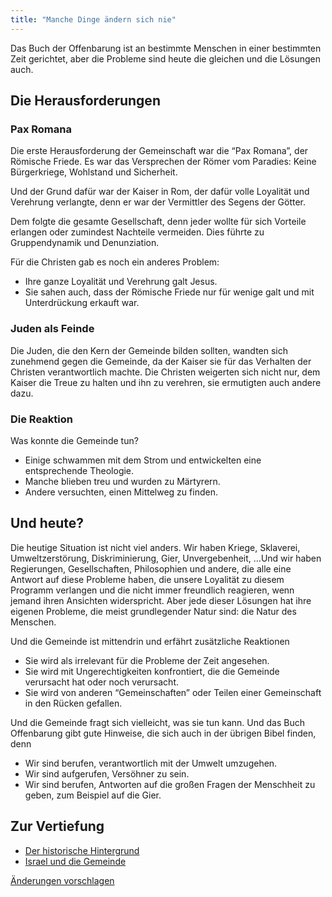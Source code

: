 ```yaml
---
title: "Manche Dinge ändern sich nie"
---
```



Das Buch der Offenbarung ist an bestimmte Menschen in einer bestimmten Zeit gerichtet, aber die Probleme sind heute die gleichen und die Lösungen auch.


## Die Herausforderungen

<a name="342d"></a>

### Pax Romana

<a name="81b6"></a>
Die erste Herausforderung der Gemeinschaft war die “Pax Romana”, der Römische Friede. Es war das Versprechen der Römer vom Paradies: Keine Bürgerkriege, Wohlstand und Sicherheit.

Und der Grund dafür war der Kaiser in Rom, der dafür volle Loyalität und Verehrung verlangte, denn er war der Vermittler des Segens der Götter.

Dem folgte die gesamte Gesellschaft, denn jeder wollte für sich Vorteile erlangen oder zumindest Nachteile vermeiden. Dies führte zu Gruppendynamik und Denunziation.

Für die Christen gab es noch ein anderes Problem:

- Ihre ganze Loyalität und Verehrung galt Jesus.
- Sie sahen auch, dass der Römische Friede nur für wenige galt und mit Unterdrückung erkauft war.



### Juden als Feinde

<a name="c591"></a>
Die Juden, die den Kern der Gemeinde bilden sollten, wandten sich zunehmend gegen die Gemeinde, da der Kaiser sie für das Verhalten der Christen verantwortlich machte. Die Christen weigerten sich nicht nur, dem Kaiser die Treue zu halten und ihn zu verehren, sie ermutigten auch andere dazu.


### Die Reaktion

<a name="fb1c"></a>
Was konnte die Gemeinde tun?

- Einige schwammen mit dem Strom und entwickelten eine entsprechende Theologie.
- Manche blieben treu und wurden zu Märtyrern.
- Andere versuchten, einen Mittelweg zu finden.



## Und heute?

<a name="2ea8"></a>
Die heutige Situation ist nicht viel anders. Wir haben Kriege, Sklaverei, Umweltzerstörung, Diskriminierung, Gier, Unvergebenheit, …Und wir haben Regierungen, Gesellschaften, Philosophien und andere, die alle eine Antwort auf diese Probleme haben, die unsere Loyalität zu diesem Programm verlangen und die nicht immer freundlich reagieren, wenn jemand ihren Ansichten widerspricht. Aber jede dieser Lösungen hat ihre eigenen Probleme, die meist grundlegender Natur sind: die Natur des Menschen.

Und die Gemeinde ist mittendrin und erfährt zusätzliche Reaktionen

- Sie wird als irrelevant für die Probleme der Zeit angesehen.
- Sie wird mit Ungerechtigkeiten konfrontiert, die die Gemeinde verursacht hat oder noch verursacht.
- Sie wird von anderen “Gemeinschaften” oder Teilen einer Gemeinschaft in den Rücken gefallen.


Und die Gemeinde fragt sich vielleicht, was sie tun kann. Und das Buch Offenbarung gibt gute Hinweise, die sich auch in der übrigen Bibel finden, denn

- Wir sind berufen, verantwortlich mit der Umwelt umzugehen.
- Wir sind aufgerufen, Versöhner zu sein.
- Wir sind berufen, Antworten auf die großen Fragen der Menschheit zu geben, zum Beispiel auf die Gier.







## Zur Vertiefung

<a name="afb0"></a>
- [Der historische Hintergrund](../../../background/history/expl/pax-romana-key-to-understand-the-book-of-revelation)
- [Israel und die Gemeinde](../../../background/israel/expl/israel-and-the-church)





[Änderungen vorschlagen](https://github.com/revelation-today/revelation-today/blob/main/exampleSite/content/docs/background/history/appl/some-things-never-change.de.md)
